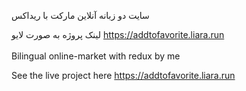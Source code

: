 

سایت دو زبانه آنلاین مارکت با ریداکس

لینک پروژه به صورت لایو  https://addtofavorite.liara.run
<br><br/>
Bilingual online-market with redux by me 

See the live project here https://addtofavorite.liara.run
